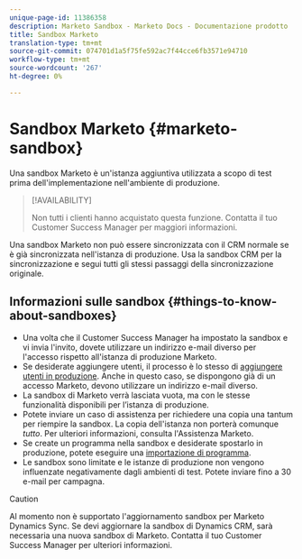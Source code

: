 ```yaml
---
unique-page-id: 11386358
description: Marketo Sandbox - Marketo Docs - Documentazione prodotto
title: Sandbox Marketo
translation-type: tm+mt
source-git-commit: 074701d1a5f75fe592ac7f44cce6fb3571e94710
workflow-type: tm+mt
source-wordcount: '267'
ht-degree: 0%

---
```



# Sandbox Marketo {#marketo-sandbox}

Una sandbox Marketo è un&#39;istanza aggiuntiva utilizzata a scopo di test prima dell&#39;implementazione nell&#39;ambiente di produzione.

>[!AVAILABILITY]
>
>
>Non tutti i clienti hanno acquistato questa funzione. Contatta il tuo Customer Success Manager per maggiori informazioni.

Una sandbox Marketo non può essere sincronizzata con il CRM normale se è già sincronizzata nell&#39;istanza di produzione. Usa la sandbox CRM per la sincronizzazione e segui tutti gli stessi passaggi della sincronizzazione originale.

## Informazioni sulle sandbox {#things-to-know-about-sandboxes}

* Una volta che il Customer Success Manager ha impostato la sandbox e vi invia l&#39;invito, dovete utilizzare un indirizzo e-mail diverso per l&#39;accesso rispetto all&#39;istanza di produzione Marketo.
* Se desiderate aggiungere utenti, il processo è lo stesso di [aggiungere utenti in produzione](/help/marketo/product-docs/administration/users-and-roles/managing-marketo-users.md#create-users). Anche in questo caso, se dispongono già di un accesso Marketo, devono utilizzare un indirizzo e-mail diverso.
* La sandbox di Marketo verrà lasciata vuota, ma con le stesse funzionalità disponibili per l’istanza di produzione.
* Potete inviare un caso di assistenza per richiedere una copia una tantum per riempire la sandbox. La copia dell&#39;istanza non porterà comunque _tutto_. Per ulteriori informazioni, consulta l&#39;Assistenza Marketo.
* Se create un programma nella sandbox e desiderate spostarlo in produzione, potete eseguire una [importazione di programma](/help/marketo/product-docs/core-marketo-concepts/programs/working-with-programs/import-a-program.md).
* Le sandbox sono limitate e le istanze di produzione non vengono influenzate negativamente dagli ambienti di test. Potete inviare fino a 30 e-mail per campagna.

>[!CAUTION]
>
>Al momento non è supportato l&#39;aggiornamento sandbox per Marketo Dynamics Sync. Se devi aggiornare la sandbox di Dynamics CRM, sarà necessaria una nuova sandbox di Marketo. Contatta il tuo Customer Success Manager per ulteriori informazioni.
